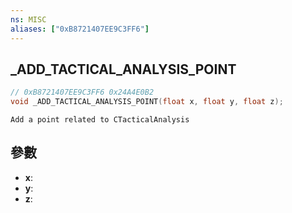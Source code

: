 ```yaml
---
ns: MISC
aliases: ["0xB8721407EE9C3FF6"]
---
```

## _ADD_TACTICAL_ANALYSIS_POINT

```c
// 0xB8721407EE9C3FF6 0x24A4E0B2
void _ADD_TACTICAL_ANALYSIS_POINT(float x, float y, float z);
```

```
Add a point related to CTacticalAnalysis
```

## 參數
* **x**: 
* **y**: 
* **z**: 

